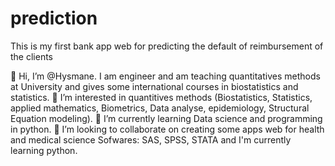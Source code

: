 # prediction
This is my first bank app web for predicting the default of reimbursement of the clients

👋 Hi, I’m @Hysmane. I am engineer and am teaching quantitatives methods at University and gives some international courses in biostatistics and statistics. 👀 I’m interested in quantitives methods (Biostatistics, Statistics, applied mathematics, Biometrics, Data analyse, epidemiology, Structural Equation modeling). 🌱 I’m currently learning Data science and programming in python. 💞️ I’m looking to collaborate on creating some apps web for health and medical science Sofwares: SAS, SPSS, STATA and I'm currently learning python.
